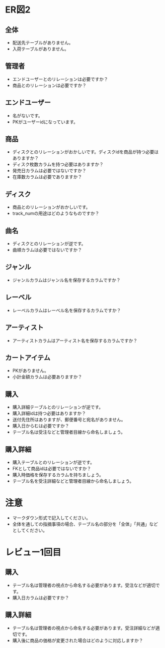# ER図2
## 全体
- 配送先テーブルがありません。
- 入荷テーブルがありません。

## 管理者
- エンドユーザーとのリレーションは必要ですか？
- 商品とのリレーションは必要ですか？

## エンドユーザー
- 名がないです。
- PKがユーザーidになっています。

## 商品
- ディスクとのリレーションがおかしいです。ディスクidを商品が持つ必要はありますか？
- ディスク枚数カラムを持つ必要はありますか？
- 発売日カラムは必要ではないですか？
- 在庫数カラムは必要でありますか？

## ディスク
- 商品とのリレーションがおかしいです。
- track_numの用途はどのようなものですか？

## 曲名
- ディスクとのリレーションが逆です。
- 曲順カラムは必要ではないですか？

## ジャンル
- ジャンルカラムはジャンル名を保存するカラムですか？

## レーベル
- レーベルカラムはレーベル名を保存するカラムですか？

## アーティスト
- アーティストカラムはアーティスト名を保存するカラムですか？

## カートアイテム
- PKがありません。
- 小計金額カラムは必要ありますか？

## 購入
- 購入詳細テーブルとのリレーションが逆です。
- 購入詳細idは持つ必要はありますか？
- 送付先住所はありますが、郵便番号と宛名がありません。
- 購入日からむは必要ですか？
- テーブル名は受注などと管理者目線から命名しましょう。

## 購入詳細
- 購入テーブルとのリレーションが逆です。
- FKとして商品idは必要ではないですか？
- 購入時価格を保存するカラムを持ちましょう。
- テーブル名を受注詳細などと管理者目線から命名しましょう。

# 注意
* マークダウン形式で記入してください。
* 全体を通しての指摘事項の場合、テーブル名の部分を「全体」「共通」などとしてください。


# レビュー1回目
## 購入
- テーブル名は管理者の視点から命名する必要があります。受注などが適切です。
- 購入日カラムは必要ですか？

## 購入詳細
- テーブル名は管理者の視点から命名する必要があります。受注詳細などが適切です。
- 購入後に商品の価格が変更された場合はどのように対応しますか？
